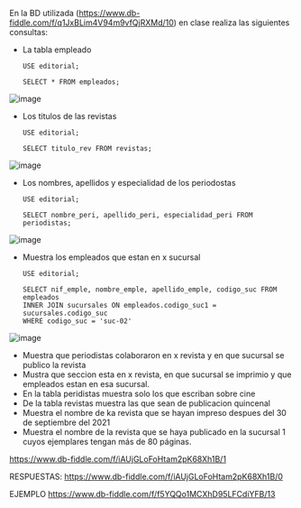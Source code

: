 En la BD utilizada (https://www.db-fiddle.com/f/q1JxBLim4V94m9vfQjRXMd/10) en clase realiza las siguientes consultas:

* La tabla empleado

      USE editorial;

      SELECT * FROM empleados;

![image](https://user-images.githubusercontent.com/75552884/170736175-8df7edc5-0f46-4f86-a48b-107e6bc0091a.png)



* Los titulos de las revistas

      USE editorial;

      SELECT titulo_rev FROM revistas;

![image](https://user-images.githubusercontent.com/75552884/170729514-ba798086-1202-4fd8-a426-13067e9f3258.png)

* Los nombres, apellidos y especialidad de los periodostas

      USE editorial;

      SELECT nombre_peri, apellido_peri, especialidad_peri FROM periodistas;

![image](https://user-images.githubusercontent.com/75552884/170729946-0189fb3d-14c1-475d-ba75-10986a9b206c.png)


* Muestra los empleados que estan en x sucursal

      USE editorial;

      SELECT nif_emple, nombre_emple, apellido_emple, codigo_suc FROM empleados
      INNER JOIN sucursales ON empleados.codigo_suc1 = sucursales.codigo_suc
      WHERE codigo_suc = 'suc-02'


![image](https://user-images.githubusercontent.com/75552884/170735137-6a7f1dfe-e228-4aca-a96e-d385708dabfc.png)

* Muestra que periodistas colaboraron en x revista y en que sucursal se publico la revista
* Mustra que seccion esta en x revista, en que sucursal se imprimio y que empleados estan en esa sucursal.
* En la tabla peridistas muestra solo los que escriban sobre cine
* De la tabla revistas muestra las que sean de publicacion quincenal
* Muestra el nombre de ka revista que se hayan impreso despues del 30 de septiembre del 2021
* Muestra el nombre de la revista que se haya publicado en la sucursal 1 cuyos ejemplares tengan más de 80 páginas.

https://www.db-fiddle.com/f/iAUjGLoFoHtam2pK68Xh1B/1


RESPUESTAS: https://www.db-fiddle.com/f/iAUjGLoFoHtam2pK68Xh1B/0

EJEMPLO
https://www.db-fiddle.com/f/f5YQQo1MCXhD95LFCdiYFB/13
